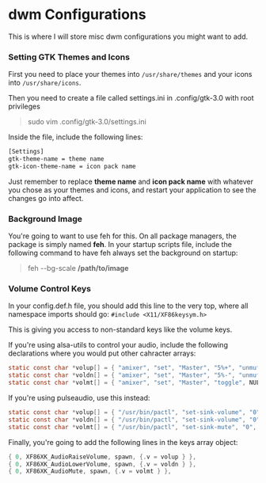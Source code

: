 # dwm Configurations
This is where I will store misc dwm configurations you might want to add.

### Setting GTK Themes and Icons
First you need to place your themes into `/usr/share/themes` and your icons into `/usr/share/icons`.

Then you need to create a file called settings.ini in .config/gtk-3.0 with root privileges
> sudo vim .config/gtk-3.0/settings.ini

Inside the file, include the following lines:
```bash
[Settings]
gtk-theme-name = theme name
gtk-icon-theme-name = icon pack name
```

Just remember to replace **theme name** and **icon pack name** with whatever you chose as your themes and icons, and restart your application to see the changes go into affect.


### Background Image
You're going to want to use feh for this. On all package managers, the package is simply named **feh**.
In your startup scripts file, include the following command to have feh always set the background on startup:
> feh --bg-scale **/path/to/image**


### Volume Control Keys
In your config.def.h file, you should add this line to the very top, where all namespace imports should go:
`#include <X11/XF86keysym.h>`

This is giving you access to non-standard keys like the volume keys.

If you're using alsa-utils to control your audio, include the following declarations where you would put other cahracter arrays:
```c
static const char *volup[] = { "amixer", "set", "Master", "5%+", "unmute", NULL };
static const char *voldn[] = { "amixer", "set", "Master", "5%-", "unmute", NULL };
static const char *volmt[] = { "amixer", "set", "Master", "toggle", NULL };
```

If you're using pulseaudio, use this instead:
```c
static const char *volup[] = { "/usr/bin/pactl", "set-sink-volume", "0", "+5%", NULL };
static const char *voldn[] = { "/usr/bin/pactl", "set-sink-volume", "0", "-5%", NULL };
static const char *volmt[] = { "/usr/bin/pactl", "set-sink-mute", "0", "toggle", NULL };
```

Finally, you're going to add the following lines in the keys array object:

```c
{ 0, XF86XK_AudioRaiseVolume, spawn, {.v = volup } },
{ 0, XF86XK_AudioLowerVolume, spawn, {.v = voldn } },
{ 0, XF86XK_AudioMute, spawn, {.v = volmt } },
```
